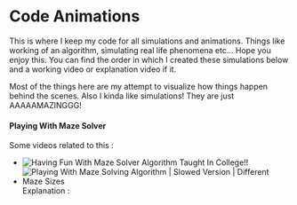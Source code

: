 # Code Animations

This is where I keep my code for all simulations and animations. Things like working of an algorithm,
simulating real life phenomena etc... Hope you enjoy this. You can find the order in which I created
these simulations below and a working video or explanation video if it.

Most of the things here are my attempt to visualize how things happen behind the scenes. Also I kinda
like simulations! They are just AAAAAMAZINGGG!

#### Playing With Maze Solver
Some videos related to this : 
- ![Having Fun With Maze Solver Algorithm Taught In College!!](https://www.youtube.com/watch?v=X6AOGzkDQaM)  
- ![Playing With Maze Solving Algorithm | Slowed Version | Different Maze Sizes](https://youtu.be/FkphLm1Vf6c)  
Explanation : 
